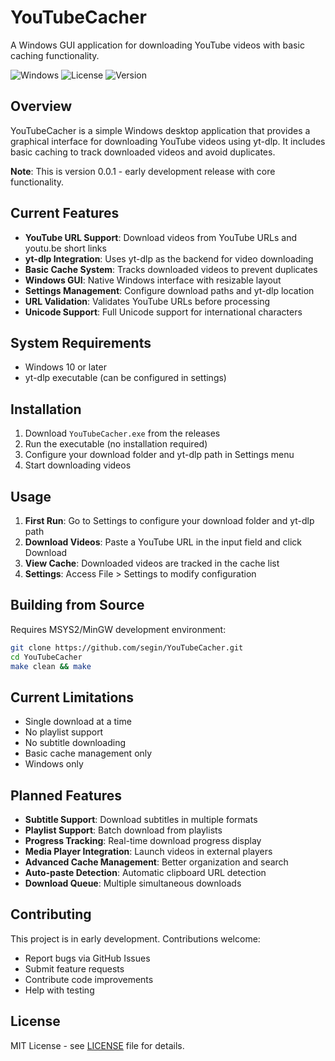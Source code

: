 # YouTubeCacher

A Windows GUI application for downloading YouTube videos with basic caching functionality.

![Windows](https://img.shields.io/badge/Windows-10%2B-blue?logo=windows)
![License](https://img.shields.io/badge/License-MIT-green)
![Version](https://img.shields.io/badge/Version-0.0.1-orange)

## Overview

YouTubeCacher is a simple Windows desktop application that provides a graphical interface for downloading YouTube videos using yt-dlp. It includes basic caching to track downloaded videos and avoid duplicates.

**Note**: This is version 0.0.1 - early development release with core functionality.

## Current Features

- **YouTube URL Support**: Download videos from YouTube URLs and youtu.be short links
- **yt-dlp Integration**: Uses yt-dlp as the backend for video downloading
- **Basic Cache System**: Tracks downloaded videos to prevent duplicates
- **Windows GUI**: Native Windows interface with resizable layout
- **Settings Management**: Configure download paths and yt-dlp location
- **URL Validation**: Validates YouTube URLs before processing
- **Unicode Support**: Full Unicode support for international characters

## System Requirements

- Windows 10 or later
- yt-dlp executable (can be configured in settings)

## Installation

1. Download `YouTubeCacher.exe` from the releases
2. Run the executable (no installation required)
3. Configure your download folder and yt-dlp path in Settings menu
4. Start downloading videos

## Usage

1. **First Run**: Go to Settings to configure your download folder and yt-dlp path
2. **Download Videos**: Paste a YouTube URL in the input field and click Download
3. **View Cache**: Downloaded videos are tracked in the cache list
4. **Settings**: Access File > Settings to modify configuration

## Building from Source

Requires MSYS2/MinGW development environment:

```bash
git clone https://github.com/segin/YouTubeCacher.git
cd YouTubeCacher
make clean && make
```

## Current Limitations

- Single download at a time
- No playlist support
- No subtitle downloading
- Basic cache management only
- Windows only

## Planned Features

- **Subtitle Support**: Download subtitles in multiple formats
- **Playlist Support**: Batch download from playlists
- **Progress Tracking**: Real-time download progress display
- **Media Player Integration**: Launch videos in external players
- **Advanced Cache Management**: Better organization and search
- **Auto-paste Detection**: Automatic clipboard URL detection
- **Download Queue**: Multiple simultaneous downloads

## Contributing

This project is in early development. Contributions welcome:

- Report bugs via GitHub Issues
- Submit feature requests
- Contribute code improvements
- Help with testing

## License

MIT License - see [LICENSE](LICENSE) file for details.